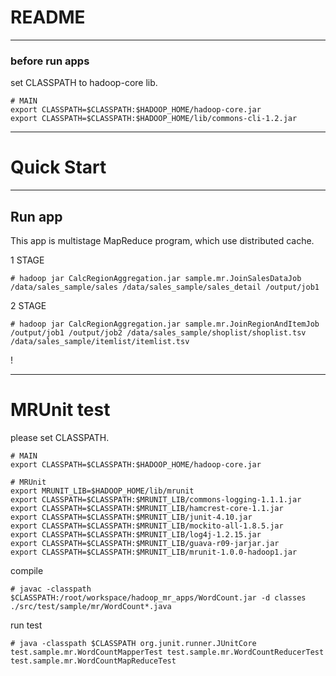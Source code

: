 # README

------------------

### before run apps

set CLASSPATH to hadoop-core lib.
```
# MAIN
export CLASSPATH=$CLASSPATH:$HADOOP_HOME/hadoop-core.jar
export CLASSPATH=$CLASSPATH:$HADOOP_HOME/lib/commons-cli-1.2.jar
```

------------------

# Quick Start

-----------------

## Run app

This app is multistage MapReduce program, which use distributed cache.


1 STAGE
```
# hadoop jar CalcRegionAggregation.jar sample.mr.JoinSalesDataJob /data/sales_sample/sales /data/sales_sample/sales_detail /output/job1
```

2 STAGE
```
# hadoop jar CalcRegionAggregation.jar sample.mr.JoinRegionAndItemJob /output/job1 /output/job2 /data/sales_sample/shoplist/shoplist.tsv /data/sales_sample/itemlist/itemlist.tsv
```



!



---------------------


# MRUnit test

please set CLASSPATH.
```
# MAIN
export CLASSPATH=$CLASSPATH:$HADOOP_HOME/hadoop-core.jar

# MRUnit
export MRUNIT_LIB=$HADOOP_HOME/lib/mrunit
export CLASSPATH=$CLASSPATH:$MRUNIT_LIB/commons-logging-1.1.1.jar
export CLASSPATH=$CLASSPATH:$MRUNIT_LIB/hamcrest-core-1.1.jar
export CLASSPATH=$CLASSPATH:$MRUNIT_LIB/junit-4.10.jar
export CLASSPATH=$CLASSPATH:$MRUNIT_LIB/mockito-all-1.8.5.jar
export CLASSPATH=$CLASSPATH:$MRUNIT_LIB/log4j-1.2.15.jar
export CLASSPATH=$CLASSPATH:$MRUNIT_LIB/guava-r09-jarjar.jar
export CLASSPATH=$CLASSPATH:$MRUNIT_LIB/mrunit-1.0.0-hadoop1.jar
```


compile
```
# javac -classpath $CLASSPATH:/root/workspace/hadoop_mr_apps/WordCount.jar -d classes ./src/test/sample/mr/WordCount*.java
```

run test
```
# java -classpath $CLASSPATH org.junit.runner.JUnitCore test.sample.mr.WordCountMapperTest test.sample.mr.WordCountReducerTest test.sample.mr.WordCountMapReduceTest
```
